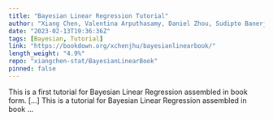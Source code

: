 ```yaml
---
title: "Bayesian Linear Regression Tutorial"
author: "Xiang Chen, Valentina Arputhasamy, Daniel Zhou, Sudipto Banerjee"
date: "2023-02-13T19:36:36Z"
tags: [Bayesian, Tutorial]
link: "https://bookdown.org/xchenjhu/bayesianlinearbook/"
length_weight: "4.9%"
repo: "xiangchen-stat/BayesianLinearBook"
pinned: false
---
```


This is a first tutorial for Bayesian Linear Regression assembled in book form. [...] This is a tutorial for Bayesian Linear Regression assembled in book ...
